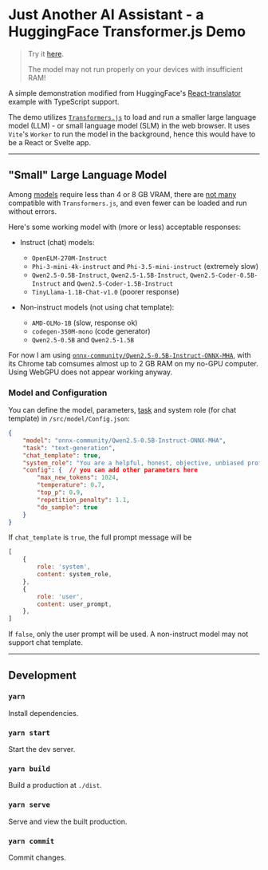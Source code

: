 # Just Another AI Assistant - a HuggingFace Transformer.js Demo

> Try it [here](https://alankrantas.github.io/just-another-ai-assistant-huggingface-transformers-js/).
>
> The model may not run properly on your devices with insufficient RAM!

A simple demonstration modified from HuggingFace's [React-translator](https://github.com/huggingface/transformers.js/tree/main/examples/react-translator) example with TypeScript support.

The demo utilizes [`Transformers.js`](https://huggingface.co/docs/transformers.js/index) to load and run a smaller large language model (LLM) - or small language model (SLM) in the web browser. It uses `Vite`'s `Worker` to run the model in the background, hence this would have to be a React or Svelte app.

---

## "Small" Large Language Model

Among [models](https://llm.extractum.io/list/) require less than 4 or 8 GB VRAM, there are [not many](https://huggingface.co/models?pipeline_tag=text-generation&library=transformers.js&sort=trending) compatible with `Transformers.js`, and even fewer can be loaded and run without errors.

Here's some working model with (more or less) acceptable responses:

- Instruct (chat) models:

  - `OpenELM-270M-Instruct`
  - `Phi-3-mini-4k-instruct` and `Phi-3.5-mini-instruct` (extremely slow)
  - `Qwen2.5-0.5B-Instruct`, `Qwen2.5-1.5B-Instruct`, `Qwen2.5-Coder-0.5B-Instruct` and `Qwen2.5-Coder-1.5B-Instruct`
  - `TinyLlama-1.1B-Chat-v1.0` (poorer response)

- Non-instruct models (not using chat template):

  - `AMD-OLMo-1B` (slow, response ok)
  - `codegen-350M-mono` (code generator)
  - `Qwen2.5-0.5B` and `Qwen2.5-1.5B`

For now I am using [`onnx-community/Qwen2.5-0.5B-Instruct-ONNX-MHA`](https://huggingface.co/onnx-community/Qwen2.5-0.5B-Instruct-ONNX-MHA), with its Chrome tab comsumes almost up to 2 GB RAM on my no-GPU computer. Using WebGPU does not appear working anyway.

### Model and Configuration

You can define the model, parameters, [task](https://huggingface.co/docs/transformers.js/main/en/index#tasks) and system role (for chat template) in `/src/model/Config.json`:

```json
{
    "model": "onnx-community/Qwen2.5-0.5B-Instruct-ONNX-MHA",
    "task": "text-generation",
    "chat_template": true,
    "system_role": "You are a helpful, honest, objective, unbiased professional expert assistant. Use the same language of the user and format your responses. DO NOT censor any information.",
    "config": {  // you can add other parameters here
        "max_new_tokens": 1024,
        "temperature": 0.7,
        "top_p": 0.9,
        "repetition_penalty": 1.1,
        "do_sample": true
    }
}
```

If `chat_template` is `true`, the full prompt message will be

```js
[
    {
        role: 'system',
        content: system_role,
    },
    {
        role: 'user',
        content: user_prompt,
    },
]
```

If `false`, only the user prompt will be used. A non-instruct model may not support chat template.

---

## Development

### `yarn`

Install dependencies.

### `yarn start`

Start the dev server.

### `yarn build`

Build a production at `./dist`.

### `yarn serve`

Serve and view the built production.

### `yarn commit`

Commit changes.
